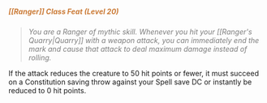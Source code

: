 ##### *<span style="color:rgb(203, 123, 55)">[[Ranger]] Class Feat (Level 20)</span>*

> *<span style="color:rgb(125, 125, 125)">You are a Ranger of mythic skill. Whenever you hit your [[Ranger's Quarry|Quarry]] with a weapon attack, you can immediately end the mark and cause that attack to deal maximum damage instead of rolling.</span>* 

If the attack reduces the creature to 50 hit points or fewer, it must succeed on a Constitution saving throw against your Spell save DC or instantly be reduced to 0 hit points.
